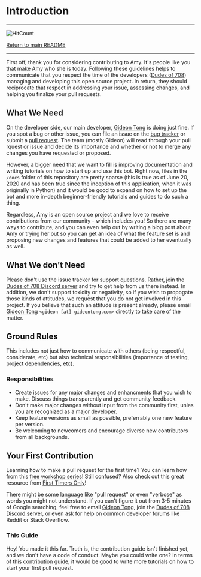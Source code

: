 # Introduction

-----

![HitCount](http://hits.dwyl.com/gideontong/Amy.svg)

[Return to main README](README.md)

-----

First off, thank you for considering contributing to Amy. It's people like you that make Amy who she is today. Following these guidelines helps to communicate that you respect the time of the developers ([Dudes of 708](https://www.youtube.com/channel/UCdbqUWT3_0WgybqNuCX9uJA)) managing and developing this open source project. In return, they should reciprocate that respect in addressing your issue, assessing changes, and helping you finalize your pull requests.

## What We Need

On the developer side, our main developer, [Gideon Tong](https://gideontong.com) is doing just fine. If you spot a bug or other issue, you can file an issue on the [bug tracker](https://github.com/gideontong/Amy/issues) or submit a [pull request](https://github.com/gideontong/Amy/pull). The team (mostly Gideon) will read through your pull rquest or issue and decide its importance and whether or not to merge any changes you have requested or proposed.

However, a bigger need that we want to fill is improving documentation and writing tutorials on how to start up and use this bot. Right now, files in the `/docs` folder of this repository are pretty sparse (this is true as of June 20, 2020 and has been true since the inception of this application, when it was originally in Python) and it would be good to expand on how to set up the bot and more in-depth beginner-friendly tutorials and guides to do such a thing.

Regardless, Amy is an open source project and we love to receive contributions from our community - which includes you! So there are many ways to contribute, and you can even help out by writing a blog post about Amy or trying her out so you can get an idea of what the feature set is and proposing new changes and features that could be added to her eventually as well.

## What We don't Need

Please don't use the issue tracker for support questions. Rather, join the [Dudes of 708 Discord server](https://discord.gg/WUGMTcZ) and try to get help from us there instead. In addition, we don't support toxicity or negativity, so if you wish to propogate those kinds of attitudes, we request that you do not get involved in this project. If you believe that such an attitude is present already, please email [Gideon Tong](https://gideontong.com) `<gideon [at] gideontong.com>` directly to take care of the matter.

## Ground Rules

This includes not just how to communicate with others (being respectful, considerate, etc) but also technical responsibilities (importance of testing, project dependencies, etc). 

### Responsibilities

* Create issues for any major changes and enhancments that you wish to make. Discuss things transparently and get community feedback.
* Don't make major changes without input from the community first, unles you are recognized as a major developer.
* Keep feature versions as small as possible, preferrably one new feature per version.
* Be welcoming to newcomers and encourage diverse new contributors from all backgrounds.

## Your First Contribution

Learning how to make a pull request for the first time? You can learn how from this [free workshop series](https://egghead.io/series/how-to-contribute-to-an-open-source-project-on-github)! Still confused? Also check out this great resource from [First Timers Only](https://www.firsttimersonly.com/)!

There might be some language like "pull request" or even "verbose" as words you might not understand. If you can't figure it out from 3-5 minutes of Google searching, feel free to email [Gideon Tong](https://gideontong.com), join the [Dudes of 708 Discord server](https://discord.gg/WUGMTcZ), or even ask for help on common developer forums like Reddit or Stack Overflow.

### This Guide

Hey! You made it this far. Truth is, the contribution guide isn't finished yet, and we don't have a code of conduct. Maybe you could write one? In terms of this contribution guide, it would be good to write more tutorials on how to start your first pull request.
